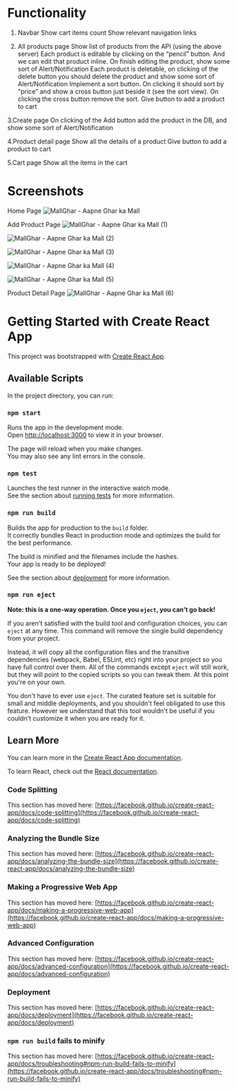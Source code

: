 # Functionality

1. Navbar
Show cart items count
Show relevant navigation links

2. All products page
Show list of products from the API (using the above server)
Each product is editable by clicking on the “pencil” button. And we can edit that product inline. On finish editing the product, show some sort of Alert/Notification
Each product is deletable, on clicking of the delete button you should delete the product and show some sort of Alert/Notification
Implement a sort button. On clicking it should sort by “price” and show a cross button just beside it (see the sort view). On clicking the cross button remove the sort.
Give button to add a product to cart

3.Create page
On clicking of the Add button add the product in the DB, and show some sort of Alert/Notification

4.Product detail page
Show all the details of a product
Give button to add a product to cart

5.Cart page
Show all the items in the cart

# Screenshots

Home Page
![MallGhar - Aapne Ghar ka Mall](https://user-images.githubusercontent.com/101203567/191360636-9a2643a3-15de-4751-92da-4425af906845.png)

Add Product Page
![MallGhar - Aapne Ghar ka Mall (1)](https://user-images.githubusercontent.com/101203567/191361424-7f6b4d74-e452-4760-bee5-1b18bcb51a6c.png)

![MallGhar - Aapne Ghar ka Mall (2)](https://user-images.githubusercontent.com/101203567/191361422-c2a7b0f6-a9bd-4ce0-9808-7d0325f8f0d2.png)

![MallGhar - Aapne Ghar ka Mall (3)](https://user-images.githubusercontent.com/101203567/191361420-c70ec0c9-6c9d-486a-a5f4-6477ac3a6fab.png)

![MallGhar - Aapne Ghar ka Mall (4)](https://user-images.githubusercontent.com/101203567/191361415-3481fda1-37f7-47fa-b93f-12303f83def0.png)

![MallGhar - Aapne Ghar ka Mall (5)](https://user-images.githubusercontent.com/101203567/191361410-0b267fb6-84b0-46e0-9b73-4e27c73c7100.png)

Product Detail Page
![MallGhar - Aapne Ghar ka Mall (6)](https://user-images.githubusercontent.com/101203567/191361672-ce61ffc5-518a-4181-97f3-2b174da4bd11.png)


# Getting Started with Create React App

This project was bootstrapped with [Create React App](https://github.com/facebook/create-react-app).

## Available Scripts

In the project directory, you can run:

### `npm start`

Runs the app in the development mode.\
Open [http://localhost:3000](http://localhost:3000) to view it in your browser.

The page will reload when you make changes.\
You may also see any lint errors in the console.

### `npm test`

Launches the test runner in the interactive watch mode.\
See the section about [running tests](https://facebook.github.io/create-react-app/docs/running-tests) for more information.

### `npm run build`

Builds the app for production to the `build` folder.\
It correctly bundles React in production mode and optimizes the build for the best performance.

The build is minified and the filenames include the hashes.\
Your app is ready to be deployed!

See the section about [deployment](https://facebook.github.io/create-react-app/docs/deployment) for more information.

### `npm run eject`

**Note: this is a one-way operation. Once you `eject`, you can't go back!**

If you aren't satisfied with the build tool and configuration choices, you can `eject` at any time. This command will remove the single build dependency from your project.

Instead, it will copy all the configuration files and the transitive dependencies (webpack, Babel, ESLint, etc) right into your project so you have full control over them. All of the commands except `eject` will still work, but they will point to the copied scripts so you can tweak them. At this point you're on your own.

You don't have to ever use `eject`. The curated feature set is suitable for small and middle deployments, and you shouldn't feel obligated to use this feature. However we understand that this tool wouldn't be useful if you couldn't customize it when you are ready for it.

## Learn More

You can learn more in the [Create React App documentation](https://facebook.github.io/create-react-app/docs/getting-started).

To learn React, check out the [React documentation](https://reactjs.org/).

### Code Splitting

This section has moved here: [https://facebook.github.io/create-react-app/docs/code-splitting](https://facebook.github.io/create-react-app/docs/code-splitting)

### Analyzing the Bundle Size

This section has moved here: [https://facebook.github.io/create-react-app/docs/analyzing-the-bundle-size](https://facebook.github.io/create-react-app/docs/analyzing-the-bundle-size)

### Making a Progressive Web App

This section has moved here: [https://facebook.github.io/create-react-app/docs/making-a-progressive-web-app](https://facebook.github.io/create-react-app/docs/making-a-progressive-web-app)

### Advanced Configuration

This section has moved here: [https://facebook.github.io/create-react-app/docs/advanced-configuration](https://facebook.github.io/create-react-app/docs/advanced-configuration)

### Deployment

This section has moved here: [https://facebook.github.io/create-react-app/docs/deployment](https://facebook.github.io/create-react-app/docs/deployment)

### `npm run build` fails to minify

This section has moved here: [https://facebook.github.io/create-react-app/docs/troubleshooting#npm-run-build-fails-to-minify](https://facebook.github.io/create-react-app/docs/troubleshooting#npm-run-build-fails-to-minify)
